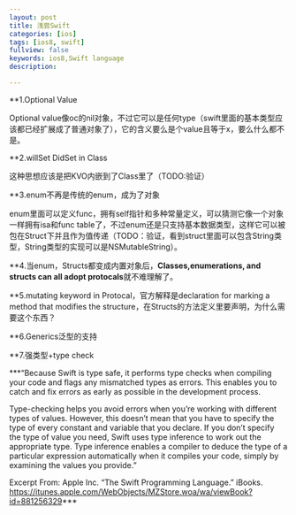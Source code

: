 ```yaml
---
layout: post
title: 浅尝Swift
categories: [ios]
tags: [ios8, swift]
fullview: false
keywords: ios8,Swift language
description: 

---
```


**1.Optional Value

Optional value像oc的nil对象，不过它可以是任何type（swift里面的基本类型应该都已经扩展成了普通对象了），它的含义要么是个value且等于x，要么什么都不是。

**2.willSet DidSet in Class

这种思想应该是把KVO内嵌到了Class里了（TODO:验证）

**3.enum不再是传统的enum，成为了对象

enum里面可以定义func，拥有self指针和多种常量定义，可以猜测它像一个对象一样拥有isa和func table了，不过enum还是只支持基本数据类型，这样它可以被包在Struct下并且作为值传递（TODO：验证，看到struct里面可以包含String类型，String类型的实现可以是NSMutableString）。

**4.当enum，Structs都变成内置对象后，****Classes,enumerations, and structs can all adopt protocals****就不难理解了。

**5.mutating keyword in Protocal，官方解释是declaration for marking a method that modifies the structure，在Structs的方法定义里要声明，为什么需要这个东西？

**6.Generics泛型的支持

**7.强类型+type check

***“Because Swift is type safe, it performs type checks when compiling your code and flags any mismatched types as errors. This enables you to catch and fix errors as early as possible in the development process.

Type-checking helps you avoid errors when you’re working with different types of values. However, this doesn’t mean that you have to specify the type of every constant and variable that you declare. If you don’t specify the type of value you need, Swift uses type inference to work out the appropriate type. Type inference enables a compiler to deduce the type of a particular expression automatically when it compiles your code, simply by examining the values you provide.”

Excerpt From: Apple Inc. “The Swift Programming Language.” iBooks. https://itunes.apple.com/WebObjects/MZStore.woa/wa/viewBook?id=881256329***


